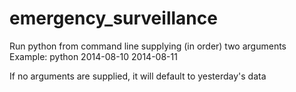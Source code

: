 # emergency_surveillance

Run python from command line supplying (in order) two arguments
Example:
python 2014-08-10 2014-08-11

If no arguments are supplied, it will default to yesterday's data